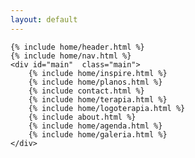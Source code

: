 ```yaml
---
layout: default
---
```

	{% include home/header.html %}
	{% include home/nav.html %}
	<div id="main"  class="main">
		{% include home/inspire.html %}
		{% include home/planos.html %}
		{% include contact.html %}		
		{% include home/terapia.html %}
		{% include home/logoterapia.html %}
		{% include about.html %}
		{% include home/agenda.html %}
		{% include home/galeria.html %} 
	</div>	